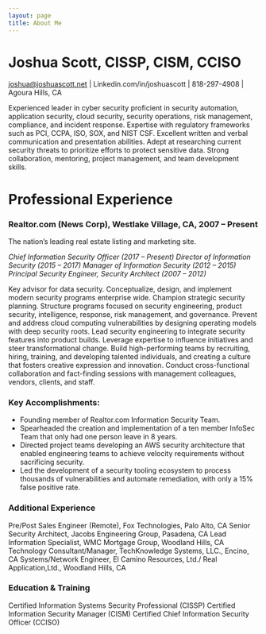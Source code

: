 ```yaml
---
layout: page
title: About Me
---
```

# Joshua Scott, CISSP, CISM, CCISO
joshua@joshuascott.net | Linkedin.com/in/joshuascott | 818-297-4908 | Agoura Hills, CA

Experienced leader in cyber security proficient in security automation, application security, cloud security, security operations, risk management, compliance, and incident response. Expertise with regulatory frameworks such as PCI, CCPA, ISO, SOX, and NIST CSF. Excellent written and verbal communication and presentation abilities. Adept at researching current security threats to prioritize efforts to protect sensitive data. Strong collaboration, mentoring, project management, and team development skills.

# Professional Experience

### Realtor.com (News Corp), Westlake Village, CA, 2007 – Present
The nation’s leading real estate listing and marketing site.

*Chief Information Security Officer (2017 – Present)*
*Director of Information Security (2015 – 2017)*
*Manager of Information Security (2012 – 2015)*
*Principal Security Engineer, Security Architect (2007 – 2012)*

Key advisor for data security. Conceptualize, design, and implement modern security programs enterprise wide. Champion strategic security planning. Structure programs focused on security engineering, product security, intelligence, response, risk management, and governance. Prevent and address cloud computing vulnerabilities by designing operating models with deep security roots. Lead security engineering to integrate security features into product builds. Leverage expertise to influence initiatives and steer transformational change. Build high-performing teams by recruiting, hiring, training, and developing talented individuals, and creating a culture that fosters creative expression and innovation. Conduct cross-functional collaboration and fact-finding sessions with management colleagues, vendors, clients, and staff.

### Key Accomplishments:

-   Founding member of Realtor.com Information Security Team.
-   Spearheaded the creation and implementation of a ten member InfoSec Team
    that only had one person leave in 8 years.
-   Directed project teams developing an AWS security architecture that
    enabled engineering teams to achieve velocity requirements without
    sacrificing security.
-   Led the development of a security tooling ecosystem to process
    thousands of vulnerabilities and automate remediation, with only a
    15% false positive rate.

### Additional Experience
Pre/Post Sales Engineer (Remote), Fox Technologies, Palo Alto, CA
Senior Security Architect, Jacobs Engineering Group, Pasadena, CA
Lead Information Specialist, WMC Mortgage Group, Woodland Hills, CA
Technology Consultant/Manager, TechKnowledge Systems, LLC., Encino, CA
Systems/Network Engineer, El Camino Resources, Ltd./ Real Application,Ltd., Woodland Hills, CA

### Education & Training
Certified Information Systems Security Professional (CISSP)
Certified Information Security Manager (CISM)
Certified Chief Information Security Officer (CCISO) 
